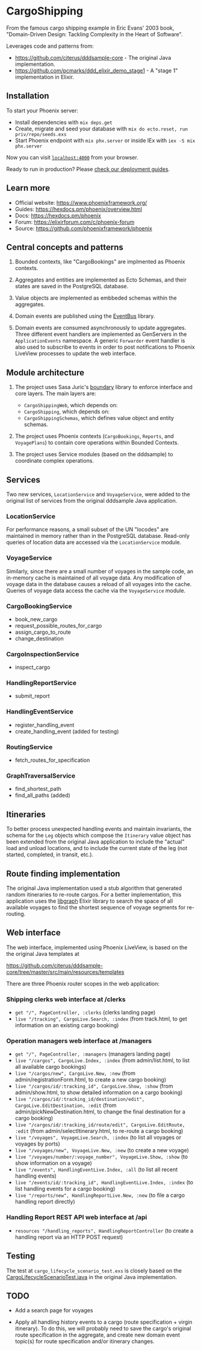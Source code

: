 # CargoShipping

From the famous cargo shipping example in Eric Evans' 2003 book,
"Domain-Driven Design: Tackling Complexity in the Heart of Software".

Leverages code and patterns from:

* https://github.com/citerus/dddsample-core - The original Java implementation.
* https://github.com/pcmarks/ddd_elixir_demo_stage1 - A "stage 1" implementation in Elixir.

## Installation

To start your Phoenix server:

  * Install dependencies with `mix deps.get`
  * Create, migrate and seed your database with `mix do ecto.reset, run priv/repo/seeds.exs`
  * Start Phoenix endpoint with `mix phx.server` or inside IEx with `iex -S mix phx.server`

Now you can visit [`localhost:4000`](http://localhost:4000) from your browser.

Ready to run in production? Please [check our deployment guides](https://hexdocs.pm/phoenix/deployment.html).

## Learn more

  * Official website: https://www.phoenixframework.org/
  * Guides: https://hexdocs.pm/phoenix/overview.html
  * Docs: https://hexdocs.pm/phoenix
  * Forum: https://elixirforum.com/c/phoenix-forum
  * Source: https://github.com/phoenixframework/phoenix

## Central concepts and patterns

1. Bounded contexts, like "CargoBookings" are implmented as Phoenix contexts.

2. Aggregates and entities are implemented as Ecto Schemas, and their states
  are saved in the PostgreSQL database.

3. Value objects are implemented as embbeded schemas within the aggregates.

4. Domain events are published using the
  [EventBus](https://github.com/otobus/event_bus) library.

5. Domain events are consumed asynchronously to update aggregates. Three
  different event handlers are implemented as GenServers in the
  `ApplicationEvents` namespace. A generic `Forwarder` event handler
  is also used to subscribe to events in order to post notifications to
  Phoenix LiveView processes to update the web interface.

## Module architecture

1. The project uses Sasa Juric's [boundary](https://github.com/sasa1977/boundary)
  library to enforce interface and core layers. The main layers are:
   * `CargoShippingWeb`, which depends on:
   * `CargoShipping`, which depends on:
   * `CargoShippingSchemas`, which defines value object and entity schemas.

2. The project uses Phoenix contexts (`CargoBookings`, `Reports`, and `VoyagePlans`)
  to contain core operations within Bounded Contexts.

3. The project uses Service modules (based on the dddsample) to coordinate
  complex operations.

## Services

Two new services, `LocationService` and `VoyageService`, were added to
the original list of services from the original dddsample Java application.

### LocationService

For performance reasons, a small subset of the UN "locodes" are maintained
in memory rather than in the PostgreSQL database. Read-only queries of location
data are accessed via the `LocationService` module.

### VoyageService

Similarly, since there are a small number of voyages in the sample code,
an in-memory cache is maintained of all voyage data. Any modification of
voyage data in the database causes a reload of all voyages into the cache.
Queries of voyage data access the cache via the `VoyageService` module.

### CargoBookingService

* book_new_cargo
* request_possible_routes_for_cargo
* assign_cargo_to_route
* change_destination

### CargoInspectionService

* inspect_cargo

### HandlingReportService

* submit_report

### HandlingEventService

* register_handling_event
* create_handling_event (added for testing)

### RoutingService

* fetch_routes_for_specification

### GraphTraversalService

* find_shortest_path
* find_all_paths (added)

## Itineraries

To better process unexpected handling events and maintain invariants, the schema for
the `Leg` objects which compose the `Itinerary` value object has been extended from
the original Java application to include the "actual" load and unload locations,
and to include the current state of the leg (not started, completed, in transit, etc.).

## Route finding implementation

The original Java implementation used a stub algorithm that generated random
itineraries to re-route cargos. For a better implementation, this application
uses the [libgraph](https://github.com/bitwalker/libgraph) Elixir library to search
the space of all available voyages to find the shortest sequence of voyage segments
for re-routing.


## Web interface

The web interface, implemented using Phoenix LiveView, is based on the
the original Java templates at

https://github.com/citerus/dddsample-core/tree/master/src/main/resources/templates

There are three Phoenix router scopes in the web application:

### Shipping clerks web interface at /clerks

* `get "/", PageController, :clerks` (clerks landing page)
* `live "/tracking", CargoLive.Search, :index` (from track.html, to get information on
  an existing cargo booking)

### Operation managers web interface at /managers

* `get "/", PageController, :managers` (managers landing page)
* `live "/cargos", CargoLive.Index, :index` (from admin/list.html, to list all available
  cargo bookings)
* `live "/cargos/new", CargoLive.New, :new` (from admin/registrationForm.html, to create
  a new cargo booking)
* `live "/cargos/id/:tracking_id", CargoLive.Show, :show` (from admin/show.html, to show detailed
  information on a cargo booking)
* `live "/cargos/id/:tracking_id/destination/edit", CargoLive.EditDestination, :edit` (from
  admin/pickNewDestination.html, to change the final destination for a cargo booking)
* `live "/cargos/id/:tracking_id/route/edit", CargoLive.EditRoute, :edit` (from
  admin/selectItinerary.html, to re-route a cargo booking)
* `live "/voyages", VoyageLive.Search, :index` (to list all voyages or voyages by ports)
* `live "/voyages/new", VoyageLive.New, :new` (to create a new voyage)
* `live "/voyages/number/:voyage_number", VoyageLive.Show, :show` (to show information on
  a voyage)
* `live "/events", HandlingEventLive.Index, :all` (to list all recent handling events)
* `live "/events/id/:tracking_id", HandlingEventLive.Index, :index` (to
  list handling events for a cargo booking)
* `live "/reports/new", HandlingReportLive.New, :new` (to file a cargo handling
  report directly)

### Handling Report REST API web interface at /api

* `resources "/handling_reports", HandlingReportController` (to create a handling report
  via an HTTP POST request)

## Testing

The test at `cargo_lifecycle_scenario_test.exs` is closely based on the
[CargoLifecycleScenarioTest.java](https://github.com/citerus/dddsample-core/blob/master/src/test/java/se/citerus/dddsample/scenario/CargoLifecycleScenarioTest.java)
in the original Java implementation.

## TODO

* Add a search page for voyages

* Apply all handling history events to a cargo (route specification + virgin itinerary).
  To do this, we will probably need to save the cargo's original route specification
  in the aggregate, and create new domain event topic(s) for route specification and/or
  itinerary changes.
